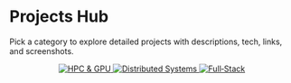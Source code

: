 # Projects Hub

Pick a category to explore detailed projects with descriptions, tech, links, and screenshots.

<p align="center">
  <a href="./hpc.md">
    <img src="https://img.shields.io/badge/HPC_%26_GPU-0ea5e9?style=for-the-badge&logo=nvidia&logoColor=white" alt="HPC & GPU" />
  </a>
  <a href="./distributed.md">
    <img src="https://img.shields.io/badge/Distributed_Systems-22c55e?style=for-the-badge&logo=apachekafka&logoColor=white" alt="Distributed Systems" />
  </a>
  <a href="./fullstack.md">
    <img src="https://img.shields.io/badge/Full%E2%80%91Stack-8b5cf6?style=for-the-badge&logo=react&logoColor=white" alt="Full‑Stack" />
  </a>
</p>


